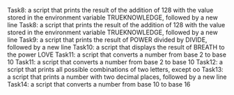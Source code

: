 Task8: a script that prints the result of the addition of 128 with the value stored in the environment variable TRUEKNOWLEDGE, followed by a new line
Task8: a script that prints the result of the addition of 128 with the value stored in the environment variable TRUEKNOWLEDGE, followed by a new line
Task9: a script that prints the result of POWER divided by DIVIDE, followed by a new line
Task10: a script that displays the result of BREATH to the power LOVE
Task11: a script that converts a number from base 2 to base 10
Task11: a script that converts a number from base 2 to base 10
Task12: a script that prints all possible combinations of two letters, except oo
Task13: a script that prints a number with two decimal places, followed by a new line
Task14: a script that converts a number from base 10 to base 16
